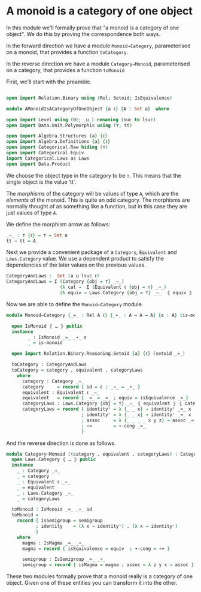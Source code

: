 <!-- -*-agda2-*- -->

# A monoid is a category of one object

In this module we'll formally prove that "a monoid is a category of
one object". We do this by proving the correspondence both ways.

In the forward direction we have a module `Monoid⇒Category`,
parameterised on a monoid, that provides a function `toCategory`.

In the reverse direction we have a module `Category⇒Monoid`,
parameterised on a category, that provides a function `toMonoid`

First, we'll start with the preamble.

```agda

open import Relation.Binary using (Rel; Setoid; IsEquivalence)

module AMonoidIsACategoryOfOneObject {a ℓ} {A : Set a}  where

open import Level using (0ℓ; _⊔_) renaming (suc to lsuc)
open import Data.Unit.Polymorphic using (⊤; tt)

open import Algebra.Structures {a} {ℓ}
open import Algebra.Definitions {a} {ℓ}
open import Categorical.Raw hiding (⊤)
open import Categorical.Equiv
import Categorical.Laws as Laws
open import Data.Product
```

We choose the object type in the category to be `⊤`. This means that
the single object is the value ‵tt`.

The _morphisms_ of the category will be values of type `A`, which are
the _elements_ of the monoid. This is quite an odd category. The
morphisms are normally thought of as something like a function, but in
this case they are just values of type `A`.

We define the morphism arrow as follows:

```agda
_⇨_ : ⊤ {ℓ} → ⊤ → Set a
tt ⇨ tt = A
```

Next we provide a convenient package of a `Category`, `Equivalent` and
`Laws.Category` value.  We use a dependent product to satisfy the
dependencies of the later values on the previous values.

```agda
CategoryAndLaws :  Set (a ⊔ lsuc ℓ)
CategoryAndLaws = Σ (Category {obj = ⊤} _⇨_)
                    (λ cat →  Σ (Equivalent ℓ {obj = ⊤} _⇨_)
                    (λ equiv → Laws.Category {obj = ⊤} _⇨_  ⦃ equiv ⦄ ⦃ cat ⦄))
```

Now we are able to define the `Monoid⇨Category` module.


```agda
module Monoid⇒Category {_≈_ : Rel A ℓ} {_∙_ : A → A → A} {ε : A} (is-monoid : IsMonoid _≈_ _∙_ ε) where

  open IsMonoid ⦃ … ⦄ public
  instance
        _ : IsMonoid _≈_ _∙_ ε
        _ = is-monoid

  open import Relation.Binary.Reasoning.Setoid {a} {ℓ} (setoid _≈_)

  toCategory : CategoryAndLaws
  toCategory = category , equivalent , categoryLaws
    where
      category : Category _⇨_
      category     = record { id = ε ; _∘_ = _∙_ }
      equivalent : Equivalent ℓ _⇨_
      equivalent   = record { _≈_ = _≈_ ; equiv = isEquivalence _≈_}
      categoryLaws : Laws.Category {obj = ⊤} _⇨_ ⦃ equivalent ⦄ ⦃ category ⦄
      categoryLaws = record { identityˡ = λ {_ _ x} → identityˡ _≈_ x
                            ; identityʳ = λ {_ _ x} → identityʳ _≈_ x
                            ; assoc     = λ {_ _ _ _ x y z} → assoc _≈_ z y x
                            ; ∘≈        = ∙-cong _≈_
                            }
```

And the reverse direction is done as follows.


```agda
module Category⇨Monoid ((category , equivalent , categoryLaws) : CategoryAndLaws) where
  open Laws.Category ⦃ … ⦄ public
  instance
    _ : Category _⇨_
    _ = category
    _ : Equivalent ℓ _⇨_
    _ = equivalent
    _ : Laws.Category _⇨_
    _ = categoryLaws

  toMonoid : IsMonoid _≈_ _∘_ id
  toMonoid =
    record { isSemigroup = semigroup
           ; identity    = (λ x → identityˡ) , (λ x → identityʳ)
           }
    where
      magma : IsMagma _≈_ _∘_
      magma = record { isEquivalence = equiv  ; ∙-cong = ∘≈ }

      semigroup : IsSemigroup _≈_ _∘_
      semigroup = record { isMagma = magma ; assoc = λ z y x → assoc }
```

These two modules formally prove that a monoid really is a category of
one object. Given one of these entities you can transform it into the
other.
